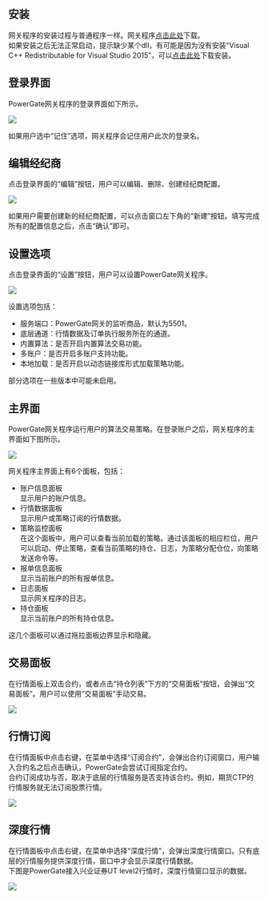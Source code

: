 ## 安装
网关程序的安装过程与普通程序一样。网关程序[点击此处](https://sourceforge.net/projects/powergate/files/latest/download)下载。  
如果安装之后无法正常启动，提示缺少某个dll，有可能是因为没有安装“Visual C++ Redistributable for Visual Studio 2015”，可以[点击此处](https://www.microsoft.com/zh-CN/download/details.aspx?id=48145)下载安装。
## 登录界面
PowerGate网关程序的登录界面如下所示。
  
![](img/PowerGate-init-login.png)   
  
如果用户选中“记住”选项，网关程序会记住用户此次的登录名。
## 编辑经纪商  
点击登录界面的“编辑”按钮，用户可以编辑、删除、创建经纪商配置。  
 
![](img/PowerGate-edit-bkr.png)  
  
如果用户需要创建新的经纪商配置，可以点击窗口左下角的“新建”按钮。填写完成所有的配置信息之后，点击“确认”即可。
## 设置选项  
点击登录界面的“设置”按钮，用户可以设置PowerGate网关程序。  

![](img/PowerGate-settings.png) 
  
设置选项包括：

* 服务端口：PowerGate网关的监听商品，默认为5501。
* 底层通道：行情数据及订单执行服务所在的通道。
* 内置算法：是否开启内置算法交易功能。
* 多账户：是否开启多账户支持功能。
* 本地加载：是否开启以动态链接库形式加载策略功能。  

部分选项在一些版本中可能未启用。
## 主界面
PowerGate网关程序运行用户的算法交易策略。在登录账户之后，网关程序的主界面如下图所示。  

![](img/PowerGate.png)  

网关程序主界面上有6个面板，包括：  

* 账户信息面板  
  显示用户的账户信息。  
* 行情数据面板  
  显示用户或策略订阅的行情数据。  
* 策略监控面板  
  在这个面板中，用户可以查看当前加载的策略。通过该面板的相应栏位，用户可以启动、停止策略，查看当前策略的持仓、日志，为策略分配仓位，向策略发送命令等。  
* 报单信息面板  
  显示当前账户的所有报单信息。  
* 日志面板  
  显示网关程序的日志。  
* 持仓面板  
  显示当前账户的所有持仓信息。  

这几个面板可以通过拖拉面板边界显示和隐藏。  
## 交易面板  
在行情面板上双击合约，或者点击“持仓列表”下方的“交易面板”按钮，会弹出“交易面板”。用户可以使用“交易面板”手动交易。  

![](img/PowerGate-trade-panel.png)  
## 行情订阅  
在行情面板中点击右键，在菜单中选择“订阅合约”，会弹出合约订阅窗口，用户输入合约名之后点击确认，PowerGate会尝试订阅指定合约。  
合约订阅成功与否，取决于底层的行情服务是否支持该合约。例如，期货CTP的行情服务就无法订阅股票行情。  

![](img/PowerGate-subscribe.png)  
## 深度行情
在行情面板中点击右键，在菜单中选择“深度行情”，会弹出深度行情窗口。只有底层的行情服务提供深度行情，窗口中才会显示深度行情数据。  
下图是PowerGate接入兴业证券UT level2行情时，深度行情窗口显示的数据。  

![](img/PowerGate-level2.png)  
